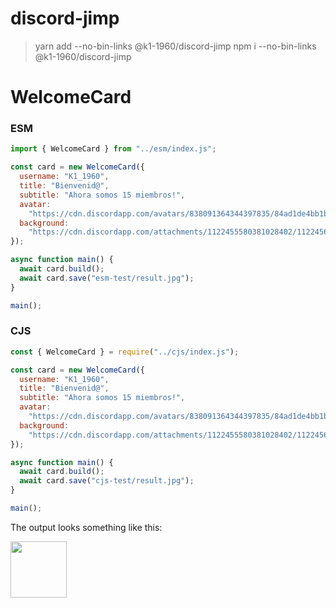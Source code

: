 # discord-jimp
> yarn add --no-bin-links @k1-1960/discord-jimp
> npm i --no-bin-links @k1-1960/discord-jimp

# WelcomeCard

### ESM
```js
import { WelcomeCard } from "../esm/index.js";

const card = new WelcomeCard({
  username: "K1_1960",
  title: "Bienvenid@",
  subtitle: "Ahora somos 15 miembros!",
  avatar:
    "https://cdn.discordapp.com/avatars/838091364344397835/84ad1de4bb1b2a485a2a4584e4804efd.png?size=2048",
  background:
    "https://cdn.discordapp.com/attachments/1122455580381028402/1122456268683096167/29364-1920x1080.jpg",
});

async function main() {
  await card.build();
  await card.save("esm-test/result.jpg");
}

main();
```

### CJS
```js
const { WelcomeCard } = require("../cjs/index.js");

const card = new WelcomeCard({
  username: "K1_1960",
  title: "Bienvenid@",
  subtitle: "Ahora somos 15 miembros!",
  avatar:
    "https://cdn.discordapp.com/avatars/838091364344397835/84ad1de4bb1b2a485a2a4584e4804efd.png?size=2048",
  background:
    "https://cdn.discordapp.com/attachments/1122455580381028402/1122456268683096167/29364-1920x1080.jpg",
});

async function main() {
  await card.build();
  await card.save("cjs-test/result.jpg");
}

main();
```

The output looks something like this:

<img src="https://i.imgur.com/lbyy9uF.jpg" width="90vw" />